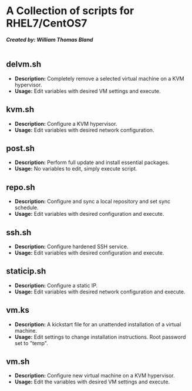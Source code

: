 # A Collection of scripts for RHEL7/CentOS7
***Created by: William Thomas Bland***<br>
<br>

delvm.sh
---
* **Description:** Completely remove a selected virtual machine on a KVM hypervisor.<br>
* **Usage:** Edit variables with desired VM settings and execute.

kvm.sh
---
* **Description:** Configure a KVM hypervisor.<br>
* **Usage:** Edit variables with desired network configuration.

post.sh
---
* **Description:** Perform full update and install essential packages.<br>
* **Usage:** No variables to edit, simply execute script.

repo.sh
---
* **Description:** Configure and sync a local repository and set sync schedule.<br>
* **Usage:** Edit variables with desired configuration and execute.

ssh.sh
---
* **Description:** Configure hardened SSH service.<br>
* **Usage:** Edit variables with desired configuration and execute.

staticip.sh
---
* **Description:** Configure a static IP.<br>
* **Usage:** Edit variables with desired network configuration and execute.

vm.ks
---
* **Description:** A kickstart file for an unattended installation of a virtual machine.<br>
* **Usage:** Edit settings to change installation instructions. Root password set to "temp".

vm.sh
---
* **Description:** Configure new virtual machine on a KVM hypervisor.<br>
* **Usage:** Edit the variables with desired VM settings and execute.
